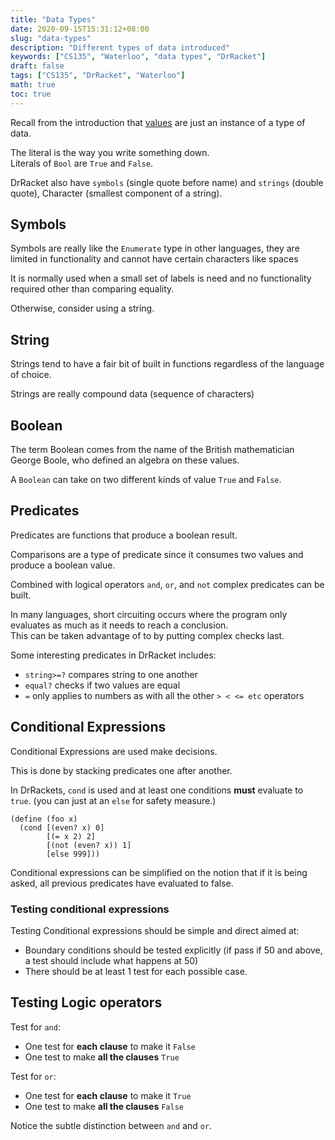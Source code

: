 ```yaml
---
title: "Data Types"
date: 2020-09-15T15:31:12+08:00
slug: "data-types"
description: "Different types of data introduced"
keywords: ["CS135", "Waterloo", "data types", "DrRacket"]
draft: false
tags: ["CS135", "DrRacket", "Waterloo"]
math: true
toc: true
---
```


Recall from the introduction that [values](../CS135/1.function_termnologies.md) are just an instance of a type of data.

The literal is the way you write something down.  
Literals of `Bool` are `True` and `False`.

DrRacket also have `symbols` (single quote before name) and `strings` (double quote), Character (smallest component of a string).

## Symbols

Symbols are really like the `Enumerate` type in other languages, they are limited in functionality and cannot have certain characters like spaces

It is normally used when a small set of labels is need and no functionality required other than comparing equality.

Otherwise, consider using a string.

## String

Strings tend to have a fair bit of built in functions regardless of the language of choice.

Strings are really compound data (sequence of characters)

## Boolean

The term Boolean comes from the name of the British mathematician George Boole, who defined an algebra on these values.

A `Boolean` can take on two different kinds of value `True` and `False`.

## Predicates

Predicates are functions that produce a boolean result.

Comparisons are a type of predicate since it consumes two values and produce a boolean value.

Combined with logical operators `and`, `or`, and `not` complex predicates can be built.

In many languages, short circuiting occurs where the program only evaluates as much as it needs to reach a conclusion.  
This can be taken advantage of to by putting complex checks last.

Some interesting predicates in DrRacket includes:

- `string>=?` compares string to one another
- `equal?` checks if two values are equal
- `=` only applies to numbers as with all the other `> < <= etc` operators

## Conditional Expressions

Conditional Expressions are used make decisions.

This is done by stacking predicates one after another.

In DrRackets, `cond` is used and at least one conditions **must** evaluate to `true`. (you can just at an `else` for safety measure.)

```racket
(define (foo x)
  (cond [(even? x) 0]
        [(= x 2) 2]
        [(not (even? x)) 1]
        [else 999]))
```

Conditional expressions can be simplified on the notion that if it is being asked, all previous predicates have evaluated to false.

### Testing conditional expressions

Testing Conditional expressions should be simple and direct aimed at:

- Boundary conditions should be tested explicitly (if pass if 50 and above, a test should include what happens at 50)
- There should be at least 1 test for each possible case.

## Testing Logic operators

Test for `and`:

- One test for **each clause** to make it `False`
- One test to make **all the clauses** `True`

Test for `or`:

- One test for **each clause** to make it `True`
- One test to make **all the clauses** `False`

Notice the subtle distinction between `and` and `or`.
